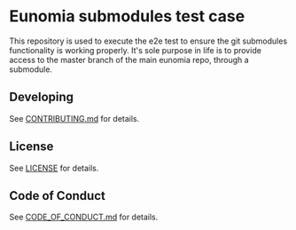 # Eunomia submodules test case

This repository is used to execute the e2e test to ensure the git submodules functionality is working properly. It's sole purpose in life is to provide access to the master branch of the main eunomia repo, through a submodule.

## Developing

See [CONTRIBUTING.md](.github/CONTRIBUTING.md)
for details.

## License

See [LICENSE](LICENSE) for details.

## Code of Conduct

See [CODE_OF_CONDUCT.md](.github/CODE_OF_CONDUCT.md)
for details.

